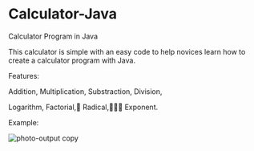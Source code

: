 # Calculator-Java
Calculator Program in Java

This calculator is simple with an easy code to help novices learn how to create a calculator
program with Java.

Features:

Addition, Multiplication, Substraction, Division,

Logarithm, Factorial, ٍRadical, ِِِExponent.

Example:

![photo-output copy](https://github.com/xahraseyedi/Calculator-Java/assets/167974882/7270fc8f-57cb-4dd4-8e72-62b8a4340aea)
